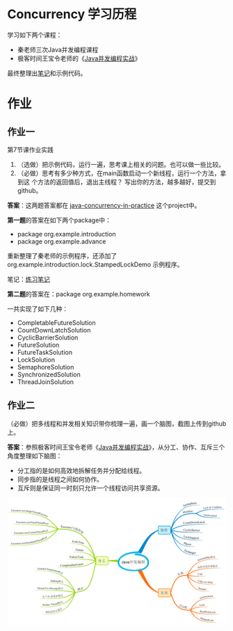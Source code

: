 # Concurrency 学习历程

学习如下两个课程：

- 秦老师三次Java并发编程课程
- 极客时间王宝令老师的《[Java并发编程实战](https://time.geekbang.org/column/intro/159)》

最终整理出[笔记](java-concurrency-in-practice/index.md)和示例代码。



# 作业

## 作业一

第7节课作业实践

1. （选做）把示例代码，运行一遍，思考课上相关的问题。也可以做一些比较。
2. （必做）思考有多少种方式，在main函数启动一个新线程，运行一个方法，拿到这
    个方法的返回值后，退出主线程？
    写出你的方法，越多越好，提交到github。

**答案**：这两题答案都在 [java-concurrency-in-practice](java-concurrency-in-practice) 这个project中。

**第一题**的答案在如下两个package中：

- package org.example.introduction
- package org.example.advance

重新整理了秦老师的示例程序，还添加了 org.example.introduction.lock.StampedLockDemo 示例程序。

笔记：[练习笔记](java-concurrency-in-practice/index.md)



**第二题**的答案在：package org.example.homework

一共实现了如下几种：

- CompletableFutureSolution
- CountDownLatchSolution
- CyclicBarrierSolution
- FutureSolution
- FutureTaskSolution
- LockSolution
- SemaphoreSolution
- SynchronizedSolution
- ThreadJoinSolution



## 作业二

（必做）把多线程和并发相关知识带你梳理一遍，画一个脑图，截图上传到github上。

**答案**：参照极客时间王宝令老师《[Java并发编程实战](https://time.geekbang.org/column/intro/159)》，从分工、协作、互斥三个角度整理如下脑图：

- 分工指的是如何高效地拆解任务并分配给线程。
- 同步指的是线程之间如何协作。
- 互斥则是保证同一时刻只允许一个线程访问共享资源。

![Java Concurrnecy Roadmap](JavaConcurrency.png)
